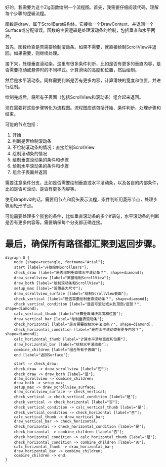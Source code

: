 好的，我需要为这个Zig函数绘制一个流程图。首先，我需要仔细阅读代码，理解每个步骤的逻辑流程。

函数是draw，属于ScrollBars结构体。它接收一个DrawContext，并返回一个Surface或分配错误。函数的主要逻辑是处理滚动条的绘制，包括垂直和水平两种。

首先，函数检查是否需要绘制滚动条。如果不需要，就直接绘制ScrollView并返回。如果需要，则继续处理。

接下来，处理垂直滚动条。这里有很多条件判断，比如是否有更多的垂直内容，是否需要拖动或悬停时的不同样式。计算滑块的高度和位置，然后绘制。

然后是水平滚动条。同样需要判断是否有更多内容，计算滑块的宽度和位置，并进行绘制。

绘制完成后，将所有子表面（包括ScrollView和滚动条）组合起来返回。

现在需要将这些步骤转化为流程图。流程图应该包括开始、条件判断、处理步骤和结束。

可能的节点包括：

1. 开始
2. 判断是否绘制滚动条
3. 不绘制滚动条的情况：直接绘制ScrollView
4. 绘制滚动条的情况
5. 绘制垂直滚动条的条件和步骤
6. 绘制水平滚动条的条件和步骤
7. 组合子表面并返回

需要注意条件分支，比如是否需要绘制垂直或水平滚动条，以及各自的内部条件，比如是否可滚动、是否有更多内容等。

使用Graphviz的话，需要用节点和箭头表示流程，条件判断用菱形节点，处理步骤用矩形节点。

可能需要处理多个嵌套的条件，比如垂直滚动条的多个if语句，水平滚动条的判断是否有更多内容等。需要确保每个分支都正确连接。

最后，确保所有路径都汇聚到返回步骤。
================================================
```graphviz
digraph G {
    node [shape=rectangle, fontname="Arial"];
    start [label="开始绘制ScrollBars"];
    check_draw [label="是否绘制垂直或水平滚动条？", shape=diamond];
    draw_scrollview [label="直接绘制ScrollView"];
    draw_both [label="绘制滚动条和ScrollView"];
    setup_max [label="设置最大尺寸"];
    draw_scrollview_surface [label="绘制ScrollView表面"];
    check_vertical [label="是否需要绘制垂直滚动条？", shape=diamond];
    check_vertical_condition [label="是否可滚动或未到顶部/底部？", shape=diamond];
    calc_vertical_thumb [label="计算垂直滑块高度和位置"];
    draw_vertical_bar [label="绘制垂直滚动条"];
    check_horizontal [label="是否需要绘制水平滚动条？", shape=diamond];
    check_horizontal_condition [label="是否水平滚动或有更多内容？", shape=diamond];
    calc_horizontal_thumb [label="计算水平滑块宽度和位置"];
    draw_horizontal_bar [label="绘制水平滚动条"];
    combine_children [label="组合所有子表面"];
    end [label="返回Surface"];

    start -> check_draw;
    check_draw -> draw_scrollview [label="否"];
    check_draw -> draw_both [label="是"];
    draw_scrollview -> combine_children;
    draw_both -> setup_max;
    setup_max -> draw_scrollview_surface;
    draw_scrollview_surface -> check_vertical;
    check_vertical -> check_vertical_condition [label="是"];
    check_vertical -> check_horizontal [label="否"];
    check_vertical_condition -> calc_vertical_thumb [label="是"];
    check_vertical_condition -> check_horizontal [label="否"];
    calc_vertical_thumb -> draw_vertical_bar;
    draw_vertical_bar -> check_horizontal;
    check_horizontal -> check_horizontal_condition [label="是"];
    check_horizontal -> combine_children [label="否"];
    check_horizontal_condition -> calc_horizontal_thumb [label="是"];
    check_horizontal_condition -> combine_children [label="否"];
    calc_horizontal_thumb -> draw_horizontal_bar;
    draw_horizontal_bar -> combine_children;
    combine_children -> end;
}
```